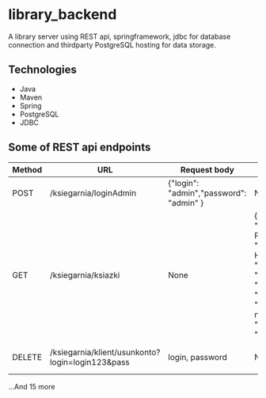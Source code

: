 # library_backend
A library server using REST api, springframework, jdbc for database connection and thirdparty PostgreSQL hosting for data storage.

## Technologies
* Java
* Maven
* Spring
* PostgreSQL
* JDBC

## Some of REST api endpoints

| Method  |       URL                    |  Request body                          | Response body | Comment
| ------------- | ------------- | ------------- | ------------- | ------------- | 
| POST    |      /ksiegarnia/loginAdmin  |{"login": "admin","password": "admin" } | None          | Login as admin
| GET    |      /ksiegarnia/ksiazki  |None | {"idKsiazki": "16","tytul": "Pragmatyczny Programista","autor": "Andrew Hunt","wydawnictwo": "Helion Warszawa","temat": "Biznes IT","jezykKsiazki": "angielski","rokWydania": "2011","dostepnosc": "t","opis": "Od ambitnego do najlepszego….","imieAutora": "Andrew","nazwiskoAutora": "Hunt"}| Get all books from database
| DELETE    |      /ksiegarnia/klient/usunkonto?login=login123&pass  |login, password | None          |Deletes an account|


...And 15 more
